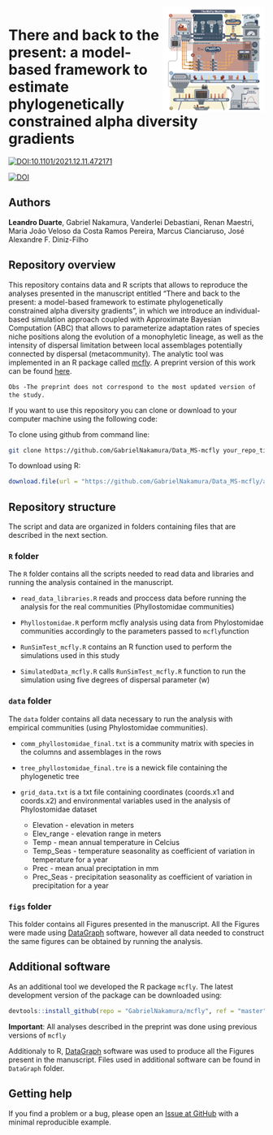 
<img src="fig/Fig1.png" alt="mcfly logo" width="200px" align="right"/>

# There and back to the present: a model-based framework to estimate phylogenetically constrained alpha diversity gradients

[![DOI:10.1101/2021.12.11.472171](http://img.shields.io/badge/DOI-10.1101/2021.12.11.472171-B31B1B.svg)](https://www.biorxiv.org/content/10.1101/2021.12.11.472171v1)

[![DOI](https://zenodo.org/badge/438417407.svg)](https://zenodo.org/badge/latestdoi/438417407)

## Authors

**Leandro Duarte**, Gabriel Nakamura, Vanderlei Debastiani, Renan
Maestri, Maria João Veloso da Costa Ramos Pereira, Marcus Cianciaruso,
José Alexandre F. Diniz-Filho

## Repository overview

This repository contains data and R scripts that allows to reproduce the
analyses presented in the manuscript entitled “There and back to the
present: a model-based framework to estimate phylogenetically
constrained alpha diversity gradients”, in which we introduce an
individual-based simulation approach coupled with Approximate Bayesian
Computation (ABC) that allows to parameterize adaptation rates of
species niche positions along the evolution of a monophyletic lineage,
as well as the intensity of dispersal limitation between local
assemblages potentially connected by dispersal (metacommunity). The
analytic tool was implemented in an R package called
[mcfly](https://github.com/GabrielNakamura/mcfly). A preprint version of
this work can be found
[here](https://www.biorxiv.org/content/10.1101/2021.12.11.472171v1).

    Obs -The preprint does not correspond to the most updated version of the study.

If you want to use this repository you can clone or download to your
computer machine using the following code:

To clone using github from command line:

``` bash
git clone https://github.com/GabrielNakamura/Data_MS-mcfly your_repo_title
```

To download using R:

``` r
download.file(url = "https://github.com/GabrielNakamura/Data_MS-mcfly/archive/main.zip", destfile = "Data_MS-mcfly.zip")
```

## Repository structure

The script and data are organized in folders containing files that are
described in the next section.

### `R` folder

The `R` folder contains all the scripts needed to read data and
libraries and running the analysis contained in the manuscript.

- `read_data_libraries.R` reads and proccess data before running the
  analysis for the real communities (Phyllostomidae communities)

- `Phyllostomidae.R` perform mcfly analysis using data from
  Phylostomidae communities accordingly to the parameters passed to
  `mcfly`function

- `RunSimTest_mcfly.R` contains an R function used to perform the
  simulations used in this study

- `SimulatedData_mcfly.R` calls `RunSimTest_mcfly.R` function to run the
  simulation using five degrees of dispersal parameter (w)

### `data` folder

The `data` folder contains all data necessary to run the analysis with
empirical communities (using Phylostomidae communities).

- `comm_phyllostomidae_final.txt` is a community matrix with species in
  the columns and assemblages in the rows

- `tree_phyllostomidae_final.tre` is a newick file containing the
  phylogenetic tree

- `grid_data.txt` is a txt file containing coordinates (coords.x1 and
  coords.x2) and environmental variables used in the analysis of
  Phylostomidae dataset

  - Elevation - elevation in meters
  - Elev_range - elevation range in meters
  - Temp - mean annual temperature in Celcius
  - Temp_Seas - temperature seasonality as coefficient of variation in
    temperature for a year
  - Prec - mean anual preciptation in mm
  - Prec_Seas - precipitation seasonality as coefficient of variation in
    precipitation for a year

### `figs` folder

This folder contains all Figures presented in the manuscript. All the
Figures were made using
[DataGraph](https://apps.apple.com/us/app/datagraph/id407412840?mt=12)
software, however all data needed to construct the same figures can be
obtained by running the analysis.

## Additional software

As an additional tool we developed the R package `mcfly`. The latest
development version of the package can be downloaded using:

``` r
devtools::install_github(repo = "GabrielNakamura/mcfly", ref = "master")
```

**Important**: All analyses described in the preprint was done using
previous versions of `mcfly`

Additionaly to R,
[DataGraph](https://apps.apple.com/us/app/datagraph/id407412840?mt=12)
software was used to produce all the Figures present in the manuscript.
Files used in additional software can be found in `DataGraph` folder.

## Getting help

If you find a problem or a bug, please open an [Issue at
GitHub](https://github.com/GabrielNakamura/Data_MS-mcfly/issues) with a
minimal reproducible example.
